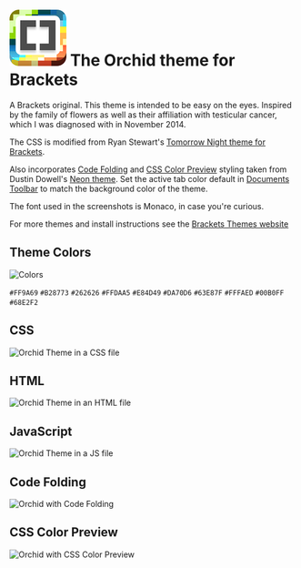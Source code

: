 ![Brackets Themes](https://github.com/Brackets-Themes/TomorrowNight/blob/master/bracket-themes-icon-100x99.png) The Orchid theme for Brackets
=========

A Brackets original. This theme is intended to be easy on the eyes. Inspired by the family of flowers as well as their affiliation with testicular cancer, which I was diagnosed with in November 2014. 

The CSS is modified from Ryan Stewart's [Tomorrow Night theme for Brackets](https://github.com/Brackets-Themes/TomorrowNight).

Also incorporates [Code Folding](https://github.com/thehogfather/brackets-code-folding) and [CSS Color Preview](https://github.com/cmgddd/Brackets-css-color-preview) styling taken from Dustin Dowell's [Neon theme](https://github.com/dustindowell22/neon-brackets-theme). Set the active tab color default in [Documents Toolbar](https://github.com/dnbard/brackets-documents-toolbar) to match the background color of the theme.

The font used in the screenshots is Monaco, in case you're curious.

For more themes and install instructions see the [Brackets Themes website](http://brackets-themes.github.io/)

## Theme Colors
![Colors](https://raw.githubusercontent.com/patrickfatrick/orchid-theme/master/orchid-theme-colors.tiff)

`#FF9A69`
`#B28773`
`#262626`
`#FFDAA5`
`#E84D49`
`#DA70D6`
`#63E87F`
`#FFFAED`
`#00B0FF`
`#68E2F2`

## CSS 
![Orchid Theme in a CSS file](https://raw.githubusercontent.com/patrickfatrick/orchid-theme/master/orchid-css.tiff)

## HTML
![Orchid Theme in an HTML file](https://raw.githubusercontent.com/patrickfatrick/orchid-theme/master/orchid-html.tiff)

## JavaScript
![Orchid Theme in a JS file](https://raw.githubusercontent.com/patrickfatrick/orchid-theme/master/orchid-js.tiff)

## Code Folding
![Orchid with Code Folding](https://raw.githubusercontent.com/patrickfatrick/orchid-theme/master/orchid-code-folding.tiff)

## CSS Color Preview
![Orchid with CSS Color Preview](https://raw.githubusercontent.com/patrickfatrick/orchid-theme/master/orchid-css-color-preview.tiff)